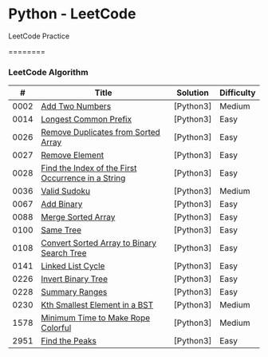 # Python - LeetCode
 LeetCode Practice

========

### LeetCode Algorithm


| # | Title | Solution | Difficulty |
|---| ----- | -------- | ---------- |
|0002|[Add Two Numbers](https://leetcode.com/problems/add-two-numbers/) | [Python3] | Medium |
|0014|[Longest Common Prefix](https://leetcode.com/problems/longest-common-prefix/) | [Python3] | Easy |
|0026|[Remove Duplicates from Sorted Array](https://leetcode.com/problems/remove-duplicates-from-sorted-array/) | [Python3] | Easy |
|0027|[Remove Element](https://leetcode.com/problems/remove-element/) | [Python3] | Easy |
|0028|[Find the Index of the First Occurrence in a String](https://leetcode.com/problems/find-the-index-of-the-first-occurrence-in-a-string/) | [Python3] | Easy |
|0036|[Valid Sudoku](https://leetcode.com/problems/valid-sudoku/) | [Python3] | Medium |
|0067|[Add Binary](https://leetcode.com/problems/add-binary/) | [Python3] | Easy |
|0088|[Merge Sorted Array](https://leetcode.com/problems/merge-sorted-array/) | [Python3] | Easy |
|0100|[Same Tree](https://leetcode.com/problems/same-tree/) | [Python3] | Easy |
|0108|[Convert Sorted Array to Binary Search Tree](https://leetcode.com/problems/convert-sorted-array-to-binary-search-tree/) | [Python3] | Easy |
|0141|[Linked List Cycle](https://leetcode.com/problems/linked-list-cycle/) | [Python3] | Easy |
|0226|[Invert Binary Tree](https://leetcode.com/problems/invert-binary-tree/) | [Python3] | Easy |
|0228|[Summary Ranges](https://leetcode.com/problems/summary-ranges/) | [Python3] | Easy |
|0230|[Kth Smallest Element in a BST](https://leetcode.com/problems/kth-smallest-element-in-a-bst/) | [Python3] | Medium |
|1578|[Minimum Time to Make Rope Colorful](https://leetcode.com/problems/minimum-time-to-make-rope-colorful/) | [Python3] | Medium |
|2951|[Find the Peaks](https://leetcode.com/problems/find-the-peaks/) | [Python3] | Easy |